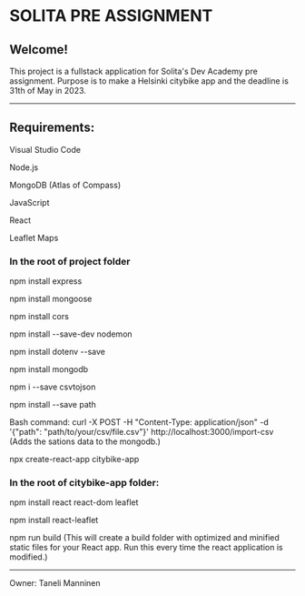 # SOLITA PRE ASSIGNMENT

## Welcome! 

This project is a fullstack application for Solita's Dev Academy pre assignment. Purpose is to make a Helsinki citybike app and the deadline is 31th of May in 2023.

---------------------------------------------------------------------------------------------------------------------------------------------------------------------

## Requirements:

Visual Studio Code

Node.js

MongoDB (Atlas of Compass)

JavaScript

React

Leaflet Maps

### In the root of project folder

npm install express 

npm install mongoose 

npm install cors 

npm install --save-dev nodemon 

npm install dotenv --save

npm install mongodb

npm i --save csvtojson

npm install --save path

Bash command: curl -X POST -H "Content-Type: application/json" -d '{"path": "path/to/your/csv/file.csv"}' http://localhost:3000/import-csv (Adds the sations data to the mongodb.)

npx create-react-app citybike-app

### In the root of citybike-app folder:

npm install react react-dom leaflet

npm install react-leaflet

npm run build (This will create a build folder with optimized and minified static files for your React app. Run this every time the react application is modified.)

---------------------------------------------------------------------------------------------------------------------------------------------------------------------

Owner: Taneli Manninen
